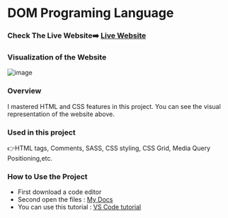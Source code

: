 # DOM Programing Language

### Check The Live Website➡️ [Live Website](https://sekunev.github.io/Projects/27_DOM_Kredi)

### Visualization of the Website
![image](https://user-images.githubusercontent.com/101554737/184587683-eeeb960c-d3d0-4fe7-b0db-6daea6aa3515.png)


### Overview

I mastered HTML and CSS features in this project. You can see the visual representation of the website above.

### Used in this project

👉HTML tags, Comments, SASS, CSS styling, CSS Grid, Media Query Positioning,etc.

### How to Use the Project

- First download a code editor
- Second open the files : [My Docs](https://github.com/Sekunev/Projects/tree/main/27_DOM_Kredi)
- You can use this tutorial : [VS Code tutorial](https://www.youtube.com/watch?v=fJEbVCrEMSE)
